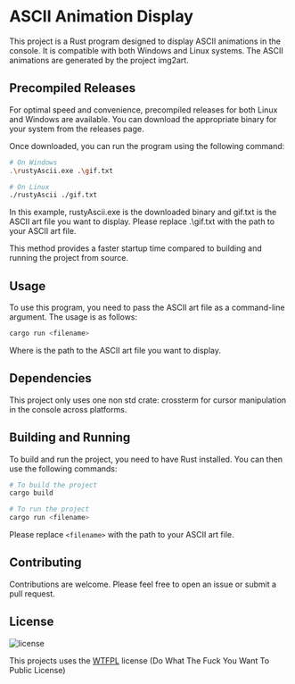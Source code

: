 # ASCII Animation Display
This project is a Rust program designed to display ASCII animations in the console. It is compatible with both Windows and Linux systems. The ASCII animations are generated by the project img2art.

## Precompiled Releases
For optimal speed and convenience, precompiled releases for both Linux and Windows are available. You can download the appropriate binary for your system from the releases page.

Once downloaded, you can run the program using the following command:
```sh
# On Windows
.\rustyAscii.exe .\gif.txt

# On Linux
./rustyAscii ./gif.txt
```

In this example, rustyAscii.exe is the downloaded binary and gif.txt is the ASCII art file you want to display. Please replace .\gif.txt with the path to your ASCII art file.

This method provides a faster startup time compared to building and running the project from source.

## Usage
To use this program, you need to pass the ASCII art file as a command-line argument. The usage is as follows:
```sh
cargo run <filename>
```

Where <filename> is the path to the ASCII art file you want to display.

## Dependencies
This project only uses one non std crate:
crossterm for cursor manipulation in the console across platforms.

## Building and Running
To build and run the project, you need to have Rust installed. You can then use the following commands:
```sh
# To build the project
cargo build

# To run the project
cargo run <filename>
```
Please replace `<filename>` with the path to your ASCII art file.

## Contributing
Contributions are welcome. Please feel free to open an issue or submit a pull request.

## License
![license](https://github.com/mfreiholz/Qt-Advanced-Docking-System/raw/master/license.png)

This projects uses the [WTFPL](http://www.wtfpl.net/) license (Do What The Fuck You Want To Public License)